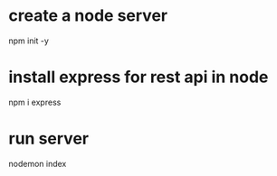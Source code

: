# create a node server
npm init -y 

# install express for rest api in node
npm i express

# run server
nodemon index